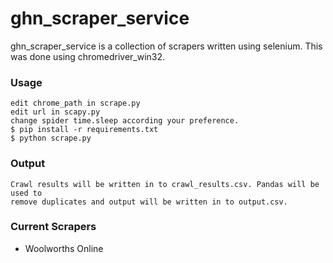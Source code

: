 ghn_scraper_service
=======

ghn_scraper_service is a collection of scrapers written using selenium. This was done using chromedriver_win32.

### Usage

    edit chrome_path in scrape.py
    edit url in scapy.py
    change spider time.sleep according your preference.
    $ pip install -r requirements.txt
    $ python scrape.py

### Output
    Crawl results will be written in to crawl_results.csv. Pandas will be used to 
    remove duplicates and output will be written in to output.csv.

### Current Scrapers
* Woolworths Online